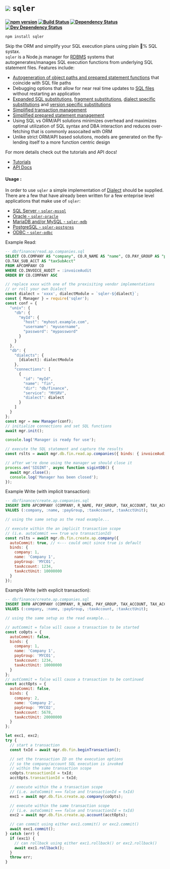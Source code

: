 <b class="jsdocp-remove-me">

# ![](https://raw.githubusercontent.com/ugate/sqler/master/jsdocp/static/favicon-32x32.png) `sqler`

[![npm version](https://badgen.net/npm/v/sqler?color=orange&icon=npm)](https://www.npmjs.com/package/sqler)
[![Build Status](https://badgen.net/travis/ugate/sqler?icon=travis)](https://travis-ci.com/ugate/sqler)
[![Dependency Status](https://badgen.net/david/dep/ugate/sqler)](https://david-dm.org/ugate/sqler)
[![Dev Dependency Status](https://badgen.net/david/dev/ugate/sqler)](https://david-dm.org/ugate/sqler?type=dev)

</b>

`npm install sqler`

Skip the ORM and simplify your SQL execution plans using plain 💯% SQL systax.<br/>
`sqler` is a Node.js manager for [RDBMS](https://en.wikipedia.org/wiki/Relational_database) systems that autogenerates/manages SQL execution functions from underlying SQL statement files. Features include:

- [Autogeneration of object paths and prepared statement functions](https://ugate.github.io/sqler/tutorial-1-manual.html) that coincide with SQL file paths
- Debugging options that allow for near real time updates to [SQL files](https://ugate.github.io/sqler/tutorial-1-manual.html#sqlf) without restarting an application
- [Expanded SQL substitutions](https://ugate.github.io/sqler/tutorial-1-manual.html#es), [fragment substitutions](https://ugate.github.io/sqler/tutorial-1-manual.html#fs), [dialect specific substitutions](https://ugate.github.io/sqler/tutorial-1-manual.html#ds) and [version specific substitutions](https://ugate.github.io/sqler/tutorial-1-manual.html#vs)
- [Simplified transaction management](https://ugate.github.io/sqler/tutorial-1-manual.html#tx)
- [Simplified prepared statement management](https://ugate.github.io/sqler/tutorial-1-manual.html#ps)
- Using SQL vs ORM/API solutions minimizes overhead and maximizes optimal utilization of SQL syntax and DBA interaction and reduces over-fetching that is commonly assocaited with ORM
- Unlike strict ORM/API based solutions, models are generated on the fly- lending itself to a more function centric design

For more details check out the tutorials and API docs!

- [Tutorials](https://ugate.github.io/sqler/tutorial-1-manual.html)
- [API Docs](https://ugate.github.io/sqler/module-sqler-Manager.html)

#### Usage <sub id="usage"></sub>:
In order to use `sqler` a simple implementation of [Dialect](https://ugate.github.io/sqler/Dialect.html) should be supplied. There are a few that have already been written for a few enteprise level applications that make use of `sqler`<sub id="dialects"></sub>:

- [SQL Server - `sqler-mssql`](https://ugate.github.io/sqler-mssql)
- [Oracle - `sqler-oracle`](https://ugate.github.io/sqler-oracle)
- [MariaDB and/or MySQL - `sqler-mdb`](https://ugate.github.io/sqler-mdb)
- [PostgreSQL - `sqler-postgres`](https://ugate.github.io/sqler-postgres)
- [ODBC - `sqler-odbc`](https://ugate.github.io/sqler-odbc)

Example Read<sub id="exampleread"></sub>:
```sql
-- db/finance/read.ap.companies.sql
SELECT CO.COMPANY AS "company", CO.R_NAME AS "name", CO.PAY_GROUP AS "payGroup", CO.TAX_ACCOUNT AS "taxAccount", CO.TAX_ACCT_UNIT AS "taxAcctUnit",
CO.TAX_SUB_ACCT AS "taxSubAcct"
FROM APCOMPANY CO
WHERE CO.INVOICE_AUDIT = :invoiceAudit
ORDER BY CO.COMPANY ASC
```

```js
// replace xxxx with one of the prexisiting vendor implementations
// or roll your own Dialect
const dialect = 'xxxx', dialectModule = `sqler-${dialect}`;
const { Manager } = require('sqler');
const conf = {
  "univ": {
    "db": {
      "myId": {
        "host": "myhost.example.com",
        "username": "myusername",
        "password": "mypassword"
      }
    }
  },
  "db": {
    "dialects": {
      [dialect]: dialectModule
    },
    "connections": [
      {
        "id": "myId",
        "name": "fin",
        "dir": "db/finance",
        "service": "MYSRV",
        "dialect": dialect
      }
    ]
  }
};
const mgr = new Manager(conf);
// initialize connections and set SQL functions
await mgr.init();

console.log('Manager is ready for use');

// execute the SQL statement and capture the results
const rslts = await mgr.db.fin.read.ap.companies({ binds: { invoiceAudit: 'Y' } });

// after we're done using the manager we should close it
process.on('SIGINT', async function sigintDB() {
  await mgr.close();
  console.log('Manager has been closed');
});
```

Example Write (with implicit transaction)<sub id="examplewrite1"></sub>:
```sql
-- db/finance/create.ap.companies.sql
INSERT INTO APCOMPANY (COMPANY, R_NAME, PAY_GROUP, TAX_ACCOUNT, TAX_ACCT_UNIT)
VALUES (:company, :name, :payGroup, :taxAccount, :taxAcctUnit);
```

```js
// using the same setup as the read example...

// execute within the an implicit transaction scope
// (i.e. autoCommit === true w/o transactionId)
const rslts = await mgr.db.fin.create.ap.company({
  autoCommit: true, // <--- could omit since true is default
  binds: {
    company: 1,
    name: 'Company 1',
    payGroup: 'MYCO1',
    taxAccount: 1234,
    taxAcctUnit: 10000000
  }
});
```

Example Write (with explicit transaction)<sub id="examplewrite2"></sub>:
```sql
-- db/finance/create.ap.companies.sql
INSERT INTO APCOMPANY (COMPANY, R_NAME, PAY_GROUP, TAX_ACCOUNT, TAX_ACCT_UNIT)
VALUES (:company, :name, :payGroup, :taxAccount, :taxAcctUnit);
```

```js
// using the same setup as the read example...

// autCommit = false will cause a transaction to be started
const coOpts = {
  autoCommit: false,
  binds: {
    company: 1,
    name: 'Company 1',
    payGroup: 'MYCO1',
    taxAccount: 1234,
    taxAcctUnit: 10000000
  }
};
// autCommit = false will cause a transaction to be continued
const acctOpts = {
  autoCommit: false,
  binds: {
    company: 2,
    name: 'Company 2',
    payGroup: 'MYCO2',
    taxAccount: 5678,
    taxAcctUnit: 20000000
  }
};

let exc1, exc2;
try {
  // start a transaction
  const txId = await mgr.db.fin.beginTransaction();

  // set the transaction ID on the execution options
  // so the company/account SQL execution is invoked
  // within the same transaction scope
  coOpts.transactionId = txId;
  acctOpts.transactionId = txId;

  // execute within the a transaction scope
  // (i.e. autoCommit === false and transactionId = txId)
  exc1 = await mgr.db.fin.create.ap.company(coOpts);

  // execute within the same transaction scope
  // (i.e. autoCommit === false and transactionId = txId)
  exc2 = await mgr.db.fin.create.ap.account(acctOpts);

  // can commit using either exc1.commit() or exc2.commit()
  await exc1.commit();
} catch (err) {
  if (exc1) {
    // can rollback using either exc1.rollback() or exc2.rollback()
    await exc1.rollback();
  }
  throw err;
}
```